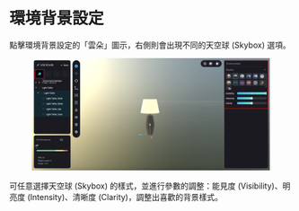 # 環境背景設定

點擊環境背景設定的「雲朵」圖示，右側則會出現不同的天空球 (Skybox) 選項。

<figure><img src="../../.gitbook/assets/Frame 92.png" alt=""><figcaption></figcaption></figure>

可任意選擇天空球 (Skybox) 的樣式，並進行參數的調整：能見度 (Visibility)、明亮度 (Intensity)、清晰度 (Clarity)，調整出喜歡的背景樣式。

<figure><img src="../../.gitbook/assets/環境背景改變.gif" alt=""><figcaption></figcaption></figure>
